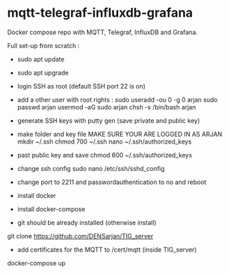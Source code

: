 # mqtt-telegraf-influxdb-grafana
Docker compose repo with MQTT, Telegraf, InfluxDB and Grafana.

Full set-up from scratch :

- sudo apt update
- sudo apt upgrade

- login SSH as root (default SSH port 22 is on)
- add a other user with root rights :
sudo useradd -ou 0 -g 0 arjan
sudo passwd arjan
usermod -aG sudo arjan
chsh -s /bin/bash arjan
- generate SSH keys with putty gen (save private and public key)
- make folder and key file MAKE SURE YOUR ARE LOGGED IN AS ARJAN
mkdir ~/.ssh
chmod 700 ~/.ssh
nano ~/.ssh/authorized_keys
- past public key and save
chmod 600 ~/.ssh/authorized_keys
- change ssh config
sudo nano /etc/ssh/sshd_config
- change port to 2211 and passwordauthentication to no and reboot

- install docker
- install docker-compose 
- git should be already installed (otherwise install)

git clone https://github.com/DENSarjan/TIG_server

- add certificates for the MQTT to /cert/mqtt (inside TIG_server)

docker-compose up


